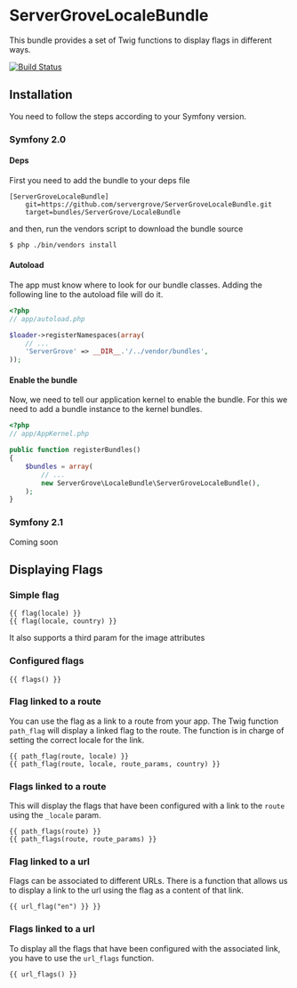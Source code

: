 ServerGroveLocaleBundle
=======================

This bundle provides a set of Twig functions to display flags in different ways.

[![Build Status](https://secure.travis-ci.org/servergrove/ServerGroveLocaleBundle.png?branch=master)](http://travis-ci.org/servergrove/ServerGroveLocaleBundle)

Installation
------------

You need to follow the steps according to your Symfony version.

### Symfony 2.0 ###

#### Deps ####

First you need to add the bundle to your deps file


```
[ServerGroveLocaleBundle]
    git=https://github.com/servergrove/ServerGroveLocaleBundle.git
    target=bundles/ServerGrove/LocaleBundle
```

and then, run the vendors script to download the bundle source


``` bash
$ php ./bin/vendors install
```

#### Autoload ####
The app must know where to look for our bundle classes. Adding the following line to the autoload file will do it.

``` php
<?php
// app/autoload.php

$loader->registerNamespaces(array(
    // ...
    'ServerGrove' => __DIR__.'/../vendor/bundles',
));
```

#### Enable the bundle ####
Now, we need to tell our application kernel to enable the bundle. For this we need to add a bundle instance to the kernel bundles.

``` php
<?php
// app/AppKernel.php

public function registerBundles()
{
    $bundles = array(
        // ...
        new ServerGrove\LocaleBundle\ServerGroveLocaleBundle(),
    );
}
```

### Symfony 2.1 ###

Coming soon

Displaying Flags
----------------



### Simple flag ###


```
{{ flag(locale) }}
{{ flag(locale, country) }}
```

It also supports a third param for the image attributes

### Configured flags ###


```
{{ flags() }}
```

### Flag linked to a route ###
You can use the flag as a link to a route from your app. The Twig function `path_flag` will display a linked flag to the route. The function is in charge of setting the correct locale for the link.


```
{{ path_flag(route, locale) }}
{{ path_flag(route, locale, route_params, country) }}
```

### Flags linked to a route ###

This will display the flags that have been configured with a link to the `route` using the `_locale` param.


```
{{ path_flags(route) }}
{{ path_flags(route, route_params) }}
```

### Flag linked to a url ###
Flags can be associated to different URLs. There is a function that allows us to display a link to the url using the flag as a content of that link.


```
{{ url_flag("en") }} }}
```

### Flags linked to a url ###
To display all the flags that have been configured with the associated link, you have to use the `url_flags` function.


```
{{ url_flags() }}
```
